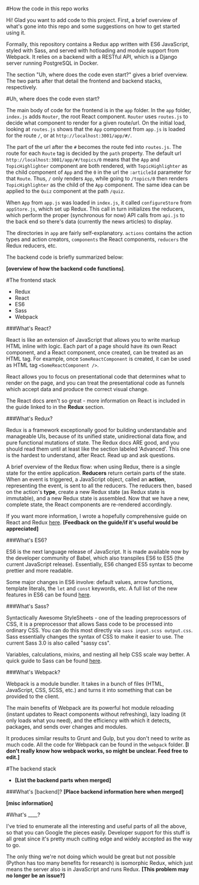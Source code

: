 #How the code in this repo works

Hi! Glad you want to add code to this project. First, a brief overview of what's gone into this repo and some suggestions on how to get started using it.

Formally, this repository contains a Redux app written with ES6 JavaScript, styled with Sass, and served with hotloading and module support from Webpack. It relies on a backend with a RESTful API, which is a Django server running PostgreSQL in Docker. 

The section "Uh, where does the code even start?" gives a brief overview. The two parts after that detail the frontend and backend stacks, respectively.

#Uh, where does the code even start?

The main body of code for the frontend is in the `app` folder. In the `app` folder, `index.js` adds `Router`, the root React component. `Router` uses `routes.js` to decide what component to render for a given route/url. On the initial load, looking at `routes.js` shows that the `App` component from `app.js` is loaded for the route `/`, or at `http://localhost:3001/app/#/`. 

The part of the url after the `#` becomes the route fed into `routes.js`. The route for each `Route` tag is decided by the `path` property. The default url `http://localhost:3001/app/#/topics/0` means that the `App` and `TopicHighlighter` component are both rendered, with `TopicHighlighter` as the child component of `App` and the `0` in the url the `:articleId` parameter for that `Route`. Thus, `/` only renders `App`, while going to `/topics/0` then renders `TopicHighlighter` as the child of the `App` component. The same idea can be applied to the `Quiz` component at the path `/quiz`.

When `App` from `app.js` was loaded in `index.js`, it called `configureStore` from `appStore.js`, which set up Redux. This call in turn initializes the reducers, which perform the proper (synchronous for now) API calls from `api.js` to the back end so there's data (currently the news articles) to display. 

The directories in `app` are fairly self-explanatory. `actions` contains the action types and action creators, `components` the React components, `reducers` the Redux reducers, etc.

The backend code is briefly summarized below:

**[overview of how the backend code functions]**.

#The frontend stack

* Redux
* React
* ES6
* Sass
* Webpack

###What's React?

React is like an extension of JavaScript that allows you to write markup HTML inline with logic. Each part of a page should have its own React component, and a React component, once created, can be treated as an HTML tag. For example, once `SomeReactComponent` is created, it can be used as HTML tag `<SomeReactComponent />`.

React allows you to focus on presentational code that determines what to render on the page, and you can treat the presentational code as funnels which accept data and produce the correct visual change.

The React docs aren't so great - more information on React is included in the guide linked to in the **Redux** section. 

###What's Redux?

Redux is a framework exceptionally good for building understandable and manageable UIs, because of its unified state, unidirectional data flow, and pure functional mutations of state. The Redux docs ARE good, and you should read them until at least like the section labeled 'Advanced'. This one is the hardest to understand, after React. Read up and ask questions.

A brief overview of the Redux flow: when using Redux, there is a single state for the entire application. **Reducers** return certain parts of the state. When an event is triggered, a JavaScript object, called an **action**, representing the event, is sent to all the reducers. The reducers then, based on the action's **type**, create a new Redux state (as Redux state is immutable), and a new Redux state is assembled. Now that we have a new, complete state, the React components are re-rendered accordingly.

If you want more information, I wrote a hopefully comprehensive guide on React and Redux [here](https://gist.github.com/JasmineDeng/764dcd7be22288fadfe95bc83f051cd8). **[Feedback on the guide/if it's useful would be appreciated]**

###What's ES6?

ES6 is the next language release of JavaScript. It is made available now by the developer community of Babel, which also transpiles ES6 to ES5 (the current JavaScript release). Essentially, ES6 changed ES5 syntax to become prettier and more readable.

Some major changes in ES6 involve: default values, arrow functions, template literals, the `let` and `const` keywords, etc. A full list of the new features in ES6 can be found [here](http://es6-features.org/).

###What's Sass?

Syntactically Awesome StyleSheets - one of the leading preprocessors of CSS, it is a preprocessor that allows Sass code to be processed into ordinary CSS. You can do this most directly via `sass input.scss output.css`. Sass essentially changes the syntax of CSS to make it easier to use. The current Sass 3.0 is also called "sassy css".

Variables, calculations, mixins, and nesting all help CSS scale way better. A quick guide to Sass can be found [here](http://sass-lang.com/guide).

###What's Webpack?

Webpack is a module bundler. It takes in a bunch of files (HTML, JavaScript, CSS, SCSS, etc.) and turns it into something that can be provided to the client.

The main benefits of Webpack are its powerful hot module reloading (instant updates to React components without refreshing), lazy loading (it only loads what you need), and the efficiency with which it detects, packages, and sends over changes and modules. 

It produces similar results to Grunt and Gulp, but you don't need to write as much code. All the code for Webpack can be found in the `webpack` folder. **[I don't really know how webpack works, so might be unclear. Feed free to edit.]**

#The backend stack

* **[List the backend parts when merged]**

###What's [backend]? **[Place backend information here when merged]**

**[misc information]**

#What's ____?

I've tried to enumerate all the interesting and useful parts of all the above, so that you can Google the pieces easily. Developer support for this stuff is all great since it's pretty much cutting edge and widely accepted as the way to go. 

The only thing we're not doing which would be great but not possible (Python has too many benefits for research) is isomorphic Redux, which just means the server also is in JavaScript and runs Redux. **[This problem may no longer be an issue?]** 
